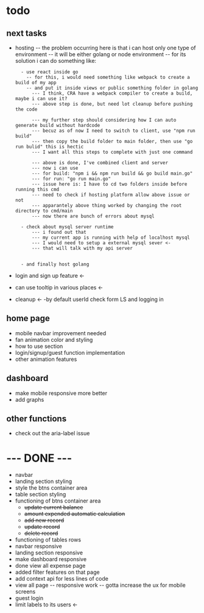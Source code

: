 # todo

## next tasks

- hosting
  -- the problem occurring here is that i can host only one type of environment
  -- it will be either golang or node environment
  -- for its solution i can do something like:

  ```
    - use react inside go
      -- for this, i would need something like webpack to create a build of my app
      -- and put it inside views or public something folder in golang
        --- I think, CRA have a webpack compiler to create a build, maybe i can use it?
        --- above step is done, but need lot cleanup before pushing the code

        --- my further step should considering how I can auto generate build without hardcode
        --- becuz as of now I need to switch to client, use "npm run build"
        --- then copy the build folder to main folder, then use "go run bulid" this is hectic
        --- I want all this steps to complete with just one command

        --- above is done, I've combined client and server
        --- now i can use
        --- for build: "npm i && npm run build && go build main.go"
        --- for run: "go run main.go"
        --- issue here is: I have to cd two folders inside before running this cmd
        --- need to check if hosting platform allow above issue or not
        --- apparantely above thing worked by changing the root directory to cmd/main
        --- now there are bunch of errors about mysql

    - check about mysql server runtime
        --- i found out that
        --- my current app is running with help of localhost mysql
        --- I would need to setup a external mysql sever <-
        --- that will talk with my api server


    - and finally host golang

  ```

- login and sign up feature <-
- can use tooltip in various places <-
- cleanup <-
  -by default userId check form LS and logging in

## home page

- mobile navbar improvement needed
- fan animation color and styling
- how to use section
- login/signup/guest function implementation
- other animation features

## dashboard

- make mobile responsive more better
- add graphs

## other functions

- check out the aria-label issue

# --- DONE ---

- navbar
- landing section styling
- style the btns container area
- table section styling
- functioning of btns container area
  - ~~update current balance~~
  - ~~amount expended automatic calculation~~
  - ~~add new record~~
  - ~~update record~~
  - ~~delete record~~
- functioning of tables rows
- navbar responsive
- landing section responsive
- make dashboard responsive
- done view all expense page
- added filter features on that page
- add context api for less lines of code
- view all page -- responsive work
  -- gotta increase the ux for mobile screens
- guest login
- limit labels to its users <-
